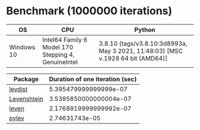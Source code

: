 # Benchmark (1000000 iterations)

| OS | CPU | Python |
| -- | --- | ------ |
| Windows 10 | Intel64 Family 6 Model 170 Stepping 4, GenuineIntel | 3.8.10 (tags/v3.8.10:3d8993a, May  3 2021, 11:48:03) [MSC v.1928 64 bit (AMD64)] |

| Package | Duration of one iteration (sec) |
| ------- | ------------------------- |
| [levdist](https://pypi.org/project/levdist/) | 5.395479999999999e-07 |
| [Levenshtein](https://pypi.org/project/levenshtein/) | 3.5395850000000004e-07 |
| [leven](https://pypi.org/project/leven/) | 2.1768919999999992e-07 |
| [pylev](https://pypi.org/project/pylev/) | 2.74631743e-05 |
